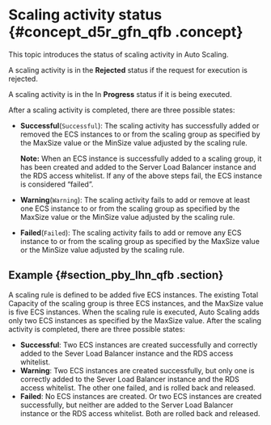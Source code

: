 # Scaling activity status {#concept_d5r_gfn_qfb .concept}

This topic introduces the status of scaling activity in Auto Scaling.

A scaling activity is in the **Rejected** status if the request for execution is rejected.

A scaling activity is in the In **Progress** status if it is being executed.

After a scaling activity is completed, there are three possible states:

-   **Successful**\(`Successful`\): The scaling activity has successfully added or removed the ECS instances to or from the scaling group as specified by the MaxSize value or the MinSize value adjusted by the scaling rule.

    **Note:** When an ECS instance is successfully added to a scaling group, it has been created and added to the Server Load Balancer instance and the RDS access whitelist. If any of the above steps fail, the ECS instance is considered “failed”.

-   **Warning**\(`Warning`\): The scaling activity fails to add or remove at least one ECS instance to or from the scaling group as specified by the MaxSize value or the MinSize value adjusted by the scaling rule.
-   **Failed**\(`Failed`\): The scaling activity fails to add or remove any ECS instance to or from the scaling group as specified by the MaxSize value or the MinSize value adjusted by the scaling rule.

## Example {#section_pby_lhn_qfb .section}

A scaling rule is defined to be added five ECS instances. The existing Total Capacity of the scaling group is three ECS instances, and the MaxSize value is five ECS instances. When the scaling rule is executed, Auto Scaling adds only two ECS instances as specified by the MaxSize value. After the scaling activity is completed, there are three possible states:

-   **Successful**: Two ECS instances are created successfully and correctly added to the Sever Load Balancer instance and the RDS access whitelist.
-   **Warning**: Two ECS instances are created successfully, but only one is correctly added to the Sever Load Balancer instance and the RDS access whitelist. The other one failed, and is rolled back and released.
-   **Failed**: No ECS instances are created. Or two ECS instances are created successfully, but neither are added to the Server Load Balancer instance or the RDS access whitelist. Both are rolled back and released.

